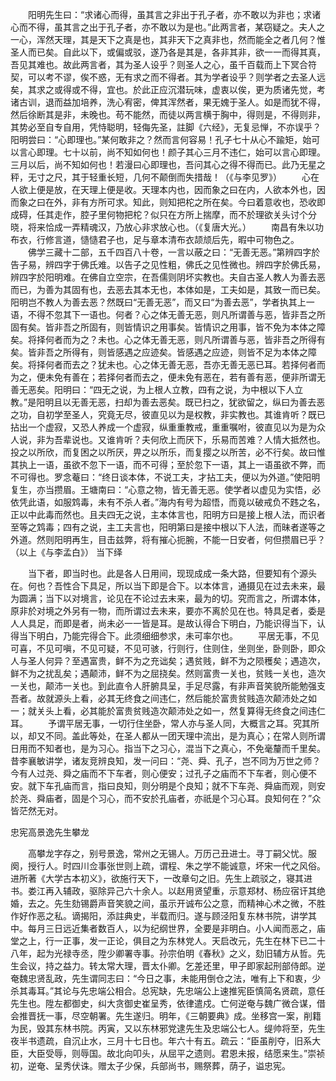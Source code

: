 <!-- { "loadSidebar": true } -->
　　阳明先生曰：“求诸心而得，虽其言之非出于孔子者，亦不敢以为非也；求诸心而不得，虽其言之出于孔子者，亦不敢以为是也。”此两言者，某窃疑之。夫人之一心，浑然天理，其是天下之真是也，其非天下之真非也，然而能全之者几何？惟圣人而已矣。自此以下，或偏或驳，遂乃各是其是，各非其非，欲一一而得其真，吾见其难也。故此两言者，其为圣人设乎？则圣人之心，虽千百载而上下冥合符契，可以考不谬，俟不惑，无有求之而不得者。其为学者设乎？则学者之去圣人远矣，其求之或得或不得，宜也。於此正应沉潜玩味，虚衷以俟，更为质诸先觉，考诸古训，退而益加培养，洗心宥密，俾其浑然者，果无媿于圣人。如是而犹不得，然后徐断其是非，未晚也。苟不能然，而徒以两言横于胸中，得则是，不得则非，其势必至自专自用，凭恃聪明，轻侮先圣，註脚《六经》，无复忌惮，不亦误乎？阳明尝曰：“心即理也。”某何敢非之？然而言何容易！孔子七十从心不踰矩，始可以言心即理。七十以前，尚不知如何也！颜子其心三月不违仁，始可以言心即理。三月以后，尚不知如何也！若漫曰心即理也，吾问其心之得不得而已。此乃无星之秤，无寸之尺，其于轻重长短，几何不颠倒而失措哉！（《与李见罗》）
　　心在人欲上便是放，在天理上便是收。天理本内也，因而象之曰在内，人欲本外也，因而象之曰在外，非有方所可求。知此，则知把柁之所在矣。今曰着意收也，恐收即成碍，任其走作，腔子里何物把柁？似只在方所上揣摩，而不於理欲关头讨个分晓，将来恰成一弄精魂汉，乃放心非求放心也。（《复唐大光。）
　　南昌有朱以功布衣，行修言道，慥慥君子也，足与章本清布衣颉颃后先，暇中可物色之。
　　佛学三藏十二部，五千四百八十卷，一言以蔽之曰：“无善无恶。”第辨四字於告子易，辨四字于佛氏难。以告子之见性粗，佛氏之见性微也。辨四字於佛氏易，辨四字於阳明难。在佛自立空宗，在吾儒则阴坏实教也。夫自古圣人教人为善去恶而已，为善为其固有也，去恶去其本无也，本体如是，工夫如是，其致一而已矣。阳明岂不教人为善去恶？然既曰“无善无恶”，而又曰“为善去恶”，学者执其上一语，不得不忽其下一语也。何者？心之体无善无恶，则凡所谓善与恶，皆非吾之所固有矣。皆非吾之所固有，则皆情识之用事矣。皆情识之用事，皆不免为本体之障矣。将择何者而为之？未也。心之体无善无恶，则凡所谓善与恶，皆非吾之所得有矣。皆非吾之所得有，则皆感遇之应迹矣。皆感遇之应迹，则皆不足为本体之障矣。将择何者而去之？犹未也。心之体无善无恶，吾亦无善无恶已耳。若择何者而为之，便未免有善在；若择何者而去之，便未免有恶在，若有善有恶，便非所谓无善无恶矣。阳明曰：“四无之说，为上根人立教，四有之说，为中根以下人立教。”是阳明且以无善无恶，扫却为善去恶矣。既已扫之，犹欲留之，纵曰为善去恶之功，自初学至圣人，究竟无尽，彼直见以为是权教，非实教也。其谁肯听？既已拈出一个虚寂，又恐人养成一个虚寂，纵重重教戒，重重嘱咐，彼直见以为是为众人说，非为吾辈说也。又谁肯听？夫何欣上而厌下，乐易而苦难？人情大抵然也。投之以所欣，而复困之以所厌，畀之以所乐，而复撄之以所苦，必不行矣。故曰惟其执上一语，虽欲不忽下一语，而不可得；至於忽下一语，其上一语虽欲不弊，而不可得也。罗念菴曰：“终日谈本体，不说工夫，才拈工夫，便以为外道。”使阳明复生，亦当攒眉。王塘南曰：“心意之物，皆无善无恶。使学者以虚见为实悟，必依凭此语，如服鸩毒，未有不杀人者。”海内有号为超悟，而竟以破戒负不韪之名，正以中此毒而然也。且夫四无之说，主本体言也，阳明方曰是接上根人法，而识者至等之鸩毒；四有之说，主工夫言也，阳明第曰是接中根以下人法，而昧者遂等之外道。然则阳明再生，目击兹弊，将有摧心扼腕，不能一日安者，何但攒眉已乎？（以上《与李孟白》）
当下绎

　　当下者，即当时也。此是各人日用间，现现成成一条大路，但要知有个源头在。何也？吾性合下具足，所以当下即是合下。以本体言，通摄见在过去未来，最为圆满；当下以对境言，论见在不论过去末来，最为的切。究而言之，所谓本体，原非於对境之外另有一物，而所谓过去未来，要亦不离於见在也。特具足者，委是人人具足，而即是者，尚未必一一皆是耳。是故认得合下明白，乃能识得当下，认得当下明白，乃能完得合下。此须细细参求，未可率尔也。
　　平居无事，不见可喜，不见可嗔，不见可疑，不见可骇，行则行，住则住，坐则坐，卧则卧，即众人与圣人何异？至遇富贵，鲜不为之充诎矣；遇贫贱，鲜不为之陨穫矣；遇造次，鲜不为之扰乱矣；遇颠沛，鲜不为之屈挠矣。然则富贵一关也，贫贱一关也，造次一关也，颠沛一关也。到此直令人肝腑具呈，手足尽露，有非声音笑貌所能勉强支吾者。故就源头上看，必其无终食之间违仁，然后能於富贵贫贱造次颠沛处之如一；就关头上看，必其能於富贵贫贱造次颠沛处之如一，然复算得无终食之间违仁耳。
　　予谓平居无事，一切行住坐卧，常人亦与圣人同，大概言之耳。究其所以，却又不同。盖此等处，在圣人都从一团天理中流出，是为真心；在常人则所谓日用而不知者也，是为习心。指当下之习心，混当下之真心，不免毫釐而千里矣。昔李襄敏讲学，诸友竞辨良知，发一问曰：“尧、舜、孔子，岂不同为万世之师？今有人过尧、舜之庙而不下车者，则心便安；过孔子之庙而不下车者，则心便不安。就下车孔庙而言，指曰良知，则分明是个良知；就不下车尧、舜庙而观，则安於尧、舜庙者，固是个习心，而不安於孔庙者，亦祇是个习心耳。良知何在？”众皆茫然无对。

忠宪高景逸先生攀龙

　　高攀龙字存之，别号景逸，常州之无锡人。万历己丑进士。寻丁嗣父忧。服阕，授行人。时四川佥事张世则上疏，谓程、朱之学不能诚意，坏宋一代之风俗。进所著《大学古本初义》，欲施行天下，一改章句之旧。先生上疏驳之，寝其进书。娄江再入辅政，驱除异己六十余人。以赵用贤望重，示意郑材、杨应宿讦其绝婚，去之。先生劾锡爵声音笑貌之间，虽示开诚布公之意，而精神心术之微，不胜作好作恶之私。谪揭阳，添註典史，半载而归。遂与顾泾阳复东林书院，讲学其中。每月三日远近集者数百人，以为纪纲世界，全要是非明白。小人闻而恶之，庙堂之上，行一正事，发一正论，俱目之为东林党人。天启改元，先生在林下已二十八年，起为光禄寺丞，陞少卿署寺事。孙宗伯明《春秋》之义，劾旧辅方从哲。先生会议，持之益力。转太常大理，晋太仆卿。乞差还里，甲子即家起刑部侍郎。逆奄魏忠贤乱政，先生谓同志曰：“今日之事，未能用倒仓之法，唯有上下和衷，少杀其毒耳。”其论与先忠端公相合。总宪缺，先忠端公上速推宪臣慎简名贤疏，意任先生也。陞左都御史，纠大贪御史崔呈秀，依律遣戍。亡何逆奄与魏广微合谋，借会推晋抚一事，尽空朝署。先生遂归。明年，《三朝要典》成。坐移宫一案，削籍为民，毁其东林书院。丙寅，又以东林邪党逮先生及忠端公七人。缇帅将至，先生夜半书遗疏，自沉止水，三月十七日也。年六十有五。疏云：“臣虽削夺，旧系大臣，大臣受辱，则辱国。故北向叩头，从屈平之遗则。君恩未报，结愿来生。”崇祯初，逆奄、呈秀伏诛。赠太子少保，兵部尚书，赐祭葬，荫子，谥忠宪。
